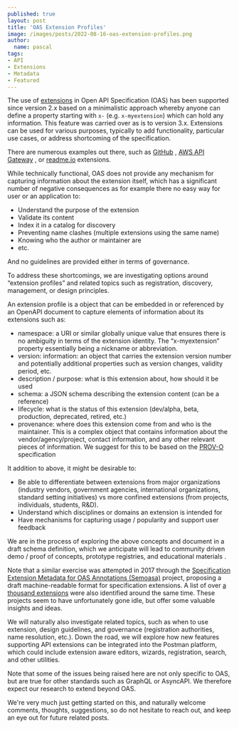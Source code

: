 ```yaml
---
published: true
layout: post
title: 'OAS Extension Profiles'
image: /images/posts/2022-08-16-oas-extension-profiles.png
author:
  name: pascal
tags:
- API
- Extensions
- Metadata
- Featured
---
```

The use of [extensions](https://spec.openapis.org/oas/v3.1.0#specification-extensions) in Open API Specification (OAS) has been supported since version 2.x based on a minimalistic approach whereby anyone can define a property starting with `x-` (e.g. `x-myextension`) which can hold any information. This feature was carried over as is to version 3.x. Extensions can be used for various purposes, typically to add functionality, particular use cases, or address shortcoming of the specification.

&#10;There are numerous examples out there, such as 
[GitHub](https://github.com/github/rest-api-description/blob/main/extensions.md)
, [AWS API Gateway](https://docs.aws.amazon.com/apigateway/latest/developerguide/api-gateway-swagger-extensions.html)
, or [readme.io](https://docs.readme.com/docs/openapi-extensions) extensions.


&#10;While technically functional, OAS does not provide any mechanism for capturing information about the extension itself, which has a significant number of negative consequences as for example there no easy way for user or an application to:


- Understand the purpose of the extension
- Validate its content
- Index it in a catalog for discovery
- Preventing name clashes (multiple extensions using the same name)
- Knowing who the author or maintainer are
- etc.

And no guidelines are provided either in terms of governance.


&#10;To address these shortcomings, we are investigating options around “extension profiles” and related topics such as registration, discovery, management, or design principles.


&#10;An extension profile is a object that can be embedded in or referenced by an OpenAPI document to capture elements of information about its extensions such as:


- namespace: a URI or similar globally unique value that ensures there is no ambiguity in terms of the extension identity. The “x-myextension” property essentially being a nickname or abbreviation.
- version: information: an object that carries the extension version number and potentially additional properties such as version changes, validity period, etc. 
- description / purpose: what is this extension about, how should it be used 
- schema: a JSON schema describing the extension content (can be a reference)
- lifecycle: what is the status of this extension (dev/alpha, beta, production, deprecated, retired, etc.)
- provenance: where does this extension come from and who is the maintainer. This is a complex object that contains information about the vendor/agency/project, contact information, and any other relevant pieces of information. We suggest for this to be based on the  [PROV-O](https://www.w3.org/TR/prov-o/) specification



&#10;It addition to above, it might be desirable to: 


- Be able to differentiate between extensions from major organizations (industry vendors, government agencies, international organizations, standard setting initiatives) vs more confined extensions (from projects, individuals, students, R&amp;D).
- Understand which disciplines or domains an extension is intended for
- Have mechanisms for capturing usage / popularity and support user feedback



&#10;We are in the process of exploring the above concepts and document in a draft schema definition, which we anticipate will lead to community driven demo / proof of concepts, prototype registries, and educational materials .


&#10;Note that a similar exercise was attempted in 2017 through the [Specification Extension Metadata for OAS Annotations (Semoasa)](https://github.com/RepreZen/Semoasa) project, proposing a draft machine-readable format for specification extensions. A list of over [a thousand extensions](https://github.com/Mermade/openapi-specification-extensions/blob/main/extensions/combined.tsv") were also identified around the same time. These projects seem to have unfortunately gone idle, but offer some valuable insights and ideas.


&#10;We will naturally also investigate related topics, such as when to use extension, design guidelines, and governance (registration authorities, name resolution, etc.). Down the road, we will explore how new features supporting API extensions can be integrated into the Postman platform, which could include extension aware editors, wizards, registration, search, and other utilities.


&#10;Note that some of the issues being raised here are not only specific to OAS, but are true for other standards such as GraphQL or AsyncAPI. We therefore expect our research to extend beyond OAS. 


&#10;We're very much just getting started on this, and naturally welcome comments, thoughts, suggestions, so do not hesitate to reach out, and keep an eye out for future related posts.




